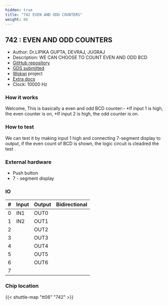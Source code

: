 ```yaml
---
hidden: true
title: "742 EVEN AND ODD COUNTERS"
weight: 86
---
```


## 742 : EVEN AND ODD COUNTERS

* Author: Dr.LIPIKA GUPTA, DEVRAJ, JUGRAJ
* Description: WE CAN CHOOSE TO COUNT EVEN AND ODD BCD
* [GitHub repository](https://github.com/DevrajC03/Jugraj-Devraj-Counters)
* [GDS submitted](https://github.com/DevrajC03/Jugraj-Devraj-Counters/actions/runs/8756755003)
* [Wokwi](https://wokwi.com/projects/395599496098067457) project
* [Extra docs](None)
* Clock: 10000 Hz

<!---

This file is used to generate your project datasheet. Please fill in the information below and delete any unused
sections.

You can also include images in this folder and reference them in the markdown. Each image must be less than
512 kb in size, and the combined size of all images must be less than 1 MB.
-->


### How it works

Welcome, This is basically a even and odd BCD counter:-
*If input 1 is high, the even counter is on,
*If input 2 is high, the odd counter is on.

### How to test

We can test it by making input 1 high and connecting 7-segment display to output,
if the even count of BCD is shown, the logic circuit is cleadred the test .

### External hardware

* Push button
* 7 - segment display


### IO

| # | Input          | Output         | Bidirectional   |
| - | -------------- | -------------- | --------------- |
| 0 | IN1 | OUT0 |  |
| 1 | IN2 | OUT1 |  |
| 2 |  | OUT2 |  |
| 3 |  | OUT3 |  |
| 4 |  | OUT4 |  |
| 5 |  | OUT5 |  |
| 6 |  | OUT6 |  |
| 7 |  |  |  |

### Chip location

{{< shuttle-map "tt06" "742" >}}
